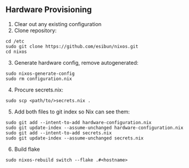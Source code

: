 ## Hardware Provisioning

1. Clear out any existing configuration
2. Clone repository:
```
cd /etc
sudo git clone https://github.com/esibun/nixos.git
cd nixos
```
3. Generate hardware config, remove autogenerated:
```
sudo nixos-generate-config
sudo rm configuration.nix
```
4. Procure secrets.nix:
```
sudo scp <path/to/>secrets.nix .
```
5. Add both files to git index so Nix can see them:
```
sudo git add --intent-to-add hardware-configuration.nix
sudo git update-index --assume-unchanged hardware-configuration.nix
sudo git add --intent-to-add secrets.nix
sudo git update-index --assume-unchanged secrets.nix
```
6. Build flake
```
sudo nixos-rebuild switch --flake .#<hostname>
```
